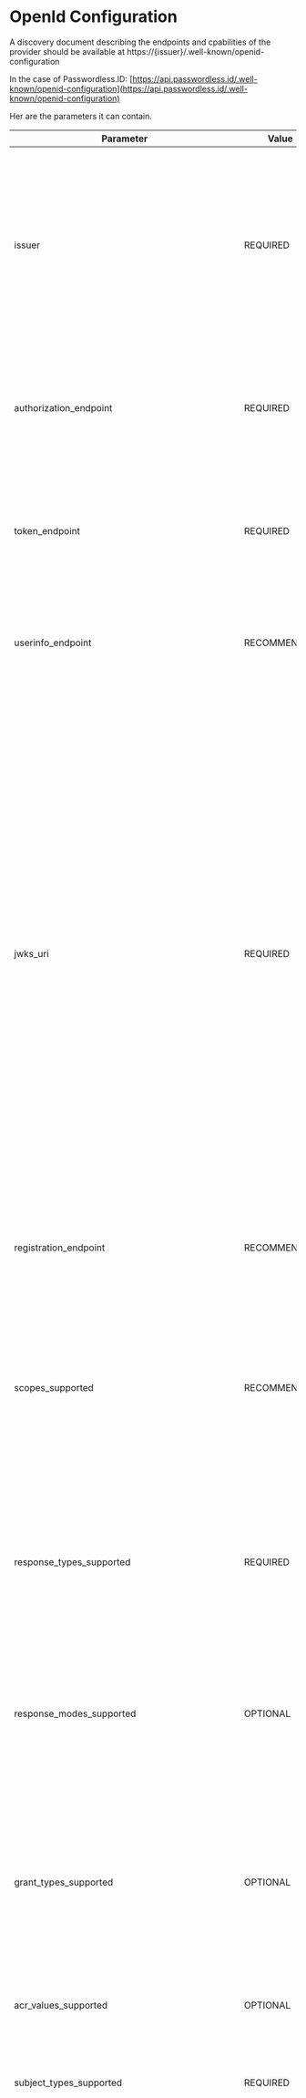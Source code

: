 OpenId Configuration
====================

A discovery document describing the endpoints and cpabilities of the provider should be available at https://{issuer}/.well-known/openid-configuration

In the case of Passwordless.ID: [https://api.passwordless.id/.well-known/openid-configuration](https://api.passwordless.id/.well-known/openid-configuration)

Her are the parameters it can contain.

Parameter | Value | Description
----------|-------|------------
issuer | REQUIRED | URL using the https scheme with no query or fragment components that the OP asserts as its Issuer Identifier. If Issuer discovery is supported (see Section 2), this value MUST be identical to the issuer value returned by WebFinger. This also MUST be identical to the iss Claim value in ID Tokens issued from this Issuer.
authorization_endpoint | REQUIRED | URL of the OP's OAuth 2.0 Authorization Endpoint [OpenID.Core]. This URL MUST use the https scheme and MAY contain port, path, and query parameter components.
token_endpoint | REQUIRED | URL of the OP's OAuth 2.0 Token Endpoint [OpenID.Core]. This URL MUST use the https scheme and MAY contain port, path, and query parameter components.
userinfo_endpoint | RECOMMENDED | URL of the OP's UserInfo Endpoint [OpenID.Core]. This URL MUST use the https scheme and MAY contain port, path, and query parameter components.
jwks_uri | REQUIRED | URL of the OP's JWK Set [JWK] document, which MUST use the https scheme. This contains the signing key(s) the RP uses to validate signatures from the OP. The JWK Set MAY also contain the Server's encryption key(s), which are used by RPs to encrypt requests to the Server. When both signing and encryption keys are made available, a use (public key use) parameter value is REQUIRED for all keys in the referenced JWK Set to indicate each key's intended usage. Although some algorithms allow the same key to be used for both signatures and encryption, doing so is NOT RECOMMENDED, as it is less secure. The JWK x5c parameter MAY be used to provide X.509 representations of keys provided. When used, the bare key values MUST still be present and MUST match those in the certificate. The JWK Set MUST NOT contain private or symmetric key values.
registration_endpoint | RECOMMENDED | URL of the OP's Dynamic Client Registration Endpoint [OpenID.Registration], which MUST use the https scheme.
scopes_supported | RECOMMENDED | JSON array containing a list of the OAuth 2.0 [RFC6749] scope values that this server supports. The server MUST support the openid scope value. Servers MAY choose not to advertise some supported scope values even when this parameter is used, although those defined in [OpenID.Core] SHOULD be listed, if supported.
response_types_supported | REQUIRED | JSON array containing a list of the OAuth 2.0 response_type values that this OP supports. Dynamic OpenID Providers MUST support the code, id_token, and the id_token token Response Type values.
response_modes_supported | OPTIONAL | JSON array containing a list of the OAuth 2.0 response_mode values that this OP supports, as specified in OAuth 2.0 Multiple Response Type Encoding Practices [OAuth.Responses]. If omitted, the default for Dynamic OpenID Providers is ["query", "fragment"].
grant_types_supported | OPTIONAL | JSON array containing a list of the OAuth 2.0 Grant Type values that this OP supports. Dynamic OpenID Providers MUST support the authorization_code and implicit Grant Type values and MAY support other Grant Types. If omitted, the default value is ["authorization_code", "implicit"].
acr_values_supported | OPTIONAL | JSON array containing a list of the Authentication Context Class References that this OP supports.
subject_types_supported | REQUIRED | JSON array containing a list of the Subject Identifier types that this OP supports. Valid types include pairwise and public.
id_token_signing_alg_values_supported | REQUIRED | JSON array containing a list of the JWS signing algorithms (alg values) supported by the OP for the ID Token to encode the Claims in a JWT [JWT]. The algorithm RS256 MUST be included. The value none MAY be supported but MUST NOT be used unless the Response Type used returns no ID Token from the Authorization Endpoint (such as when using the Authorization Code Flow).
id_token_encryption_alg_values_supported | OPTIONAL | JSON array containing a list of the JWE encryption algorithms (alg values) supported by the OP for the ID Token to encode the Claims in a JWT [JWT].
id_token_encryption_enc_values_supported | OPTIONAL | JSON array containing a list of the JWE encryption algorithms (enc values) supported by the OP for the ID Token to encode the Claims in a JWT [JWT].
userinfo_signing_alg_values_supported | OPTIONAL | JSON array containing a list of the JWS [JWS] signing algorithms (alg values) [JWA] supported by the UserInfo Endpoint to encode the Claims in a JWT [JWT]. The value none MAY be included.
userinfo_encryption_alg_values_supported | OPTIONAL | JSON array containing a list of the JWE [JWE] encryption algorithms (alg values) [JWA] supported by the UserInfo Endpoint to encode the Claims in a JWT [JWT].
userinfo_encryption_enc_values_supported | OPTIONAL | JSON array containing a list of the JWE encryption algorithms (enc values) [JWA] supported by the UserInfo Endpoint to encode the Claims in a JWT [JWT].
request_object_signing_alg_values_supported | OPTIONAL | JSON array containing a list of the JWS signing algorithms (alg values) supported by the OP for Request Objects, which are described in Section 6.1 of OpenID Connect Core 1.0 [OpenID.Core]. These algorithms are used both when the Request Object is passed by value (using the request parameter) and when it is passed by reference (using the request_uri parameter). Servers SHOULD support none and RS256.
request_object_encryption_alg_values_supported | OPTIONAL | JSON array containing a list of the JWE encryption algorithms (alg values) supported by the OP for Request Objects. These algorithms are used both when the Request Object is passed by value and when it is passed by reference.
request_object_encryption_enc_values_supported | OPTIONAL | JSON array containing a list of the JWE encryption algorithms (enc values) supported by the OP for Request Objects. These algorithms are used both when the Request Object is passed by value and when it is passed by reference.
token_endpoint_auth_methods_supported | OPTIONAL | JSON array containing a list of Client Authentication methods supported by this Token Endpoint. The options are client_secret_post, client_secret_basic, client_secret_jwt, and private_key_jwt, as described in Section 9 of OpenID Connect Core 1.0 [OpenID.Core]. Other authentication methods MAY be defined by extensions. If omitted, the default is client_secret_basic -- the HTTP Basic Authentication Scheme specified in Section 2.3.1 of OAuth 2.0 [RFC6749].
token_endpoint_auth_signing_alg_values_supported | OPTIONAL | JSON array containing a list of the JWS signing algorithms (alg values) supported by the Token Endpoint for the signature on the JWT [JWT] used to authenticate the Client at the Token Endpoint for the private_key_jwt and client_secret_jwt authentication methods. Servers SHOULD support RS256. The value none MUST NOT be used.
display_values_supported | OPTIONAL | JSON array containing a list of the display parameter values that the OpenID Provider supports. These values are described in Section 3.1.2.1 of OpenID Connect Core 1.0 [OpenID.Core].
claim_types_supported | OPTIONAL | JSON array containing a list of the Claim Types that the OpenID Provider supports. These Claim Types are described in Section 5.6 of OpenID Connect Core 1.0 [OpenID.Core]. Values defined by this specification are normal, aggregated, and distributed. If omitted, the implementation supports only normal Claims.
claims_supported | RECOMMENDED | JSON array containing a list of the Claim Names of the Claims that the OpenID Provider MAY be able to supply values for. Note that for privacy or other reasons, this might not be an exhaustive list.
service_documentation | OPTIONAL | URL of a page containing human-readable information that developers might want or need to know when using the OpenID Provider. In particular, if the OpenID Provider does not support Dynamic Client Registration, then information on how to register Clients needs to be provided in this documentation.
claims_locales_supported | OPTIONAL | Languages and scripts supported for values in Claims being returned, represented as a JSON array of BCP47 [RFC5646] language tag values. Not all languages and scripts are necessarily supported for all Claim values.
ui_locales_supported | OPTIONAL | Languages and scripts supported for the user interface, represented as a JSON array of BCP47 [RFC5646] language tag values.
claims_parameter_supported | OPTIONAL | Boolean value specifying whether the OP supports use of the claims parameter, with true indicating support. If omitted, the default value is false.
request_parameter_supported | OPTIONAL | Boolean value specifying whether the OP supports use of the request parameter, with true indicating support. If omitted, the default value is false.
request_uri_parameter_supported | OPTIONAL | Boolean value specifying whether the OP supports use of the request_uri parameter, with true indicating support. If omitted, the default value is true.
require_request_uri_registration | OPTIONAL | Boolean value specifying whether the OP requires any request_uri values used to be pre-registered using the request_uris registration parameter. Pre-registration is REQUIRED when the value is true. If omitted, the default value is false.
op_policy_uri | OPTIONAL | URL that the OpenID Provider provides to the person registering the Client to read about the OP's requirements on how the Relying Party can use the data provided by the OP. The registration process SHOULD display this URL to the person registering the Client if it is given.
op_tos_uri | OPTIONAL | URL that the OpenID Provider provides to the person registering the Client to read about the OpenID Provider's terms of service. The registration process SHOULD display this URL to the person registering the Client if it is given.


See [specifications](https://openid.net/specs/openid-connect-discovery-1_0.html#ProviderMetadata) for further details. 
